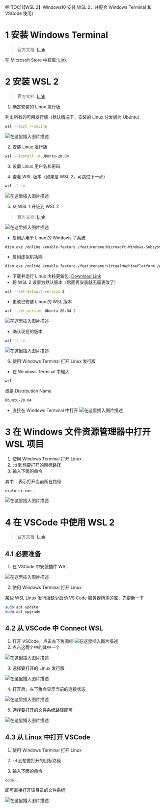 ﻿@[TOC](【WSL 2】Windows10 安装 WSL 2，并配合 Windows Terminal 和 VSCode 使用)

# 1 安装 Windows Terminal

> 官方文档: [Link](https://learn.microsoft.com/zh-cn/windows/terminal/install)

在 Microsoft Store 中获取: [Link](https://apps.microsoft.com/store/detail/windows-terminal/9N0DX20HK701?hl=zh-cn&gl=cn&rtc=1)

# 2 安装 WSL 2
> 官方文档: [Link](https://learn.microsoft.com/zh-cn/windows/wsl/install)

1. 确定安装的 Linux 发行版

列出所有的可用发行版（默认情况下，安装的 Linux 分发版为 Ubuntu）
```bash
wsl --list --online
```
![在这里插入图片描述](https://i-blog.csdnimg.cn/blog_migrate/01c4e8ec89086b8d739919de92f32ea6.png#pic_center)


2. 安装 Linux 发行版
```bash
wsl --install -d Ubuntu-20.04
```

3. 设置 Linux 用户名和密码

4. 查看 WSL 版本（如果是 WSL 2，可跳过下一步）
```bash
wsl -l -v 
```
![在这里插入图片描述](https://i-blog.csdnimg.cn/blog_migrate/9c678e6867bb9923396e49445058a262.png#pic_center)

5. 从 WSL 1 升级到 WSL 2

> 官方文档: [Link](https://learn.microsoft.com/zh-cn/windows/wsl/install-manual)

![在这里插入图片描述](https://i-blog.csdnimg.cn/blog_migrate/3b3471a004a0a8eaa5ab90870fb89406.png#pic_center)

- 启用适用于 Linux 的 Windows 子系统
```bash
dism.exe /online /enable-feature /featurename:Microsoft-Windows-Subsystem-Linux /all /norestart
```
- 启用虚拟机功能
```bash
dism.exe /online /enable-feature /featurename:VirtualMachinePlatform /all /norestart
```
- 下载并运行 Linux 内核更新包: [Download Link](https://wslstorestorage.blob.core.windows.net/wslblob/wsl_update_x64.msi)
- 将 WSL 2 设置为默认版本（后面再安装就无需更改了）
```bash
wsl --set-default-version 2
```
- 更改已安装 Linux 的 WSL 版本
```bash
wsl --set-version Ubuntu-20.04 2
```
![在这里插入图片描述](https://i-blog.csdnimg.cn/blog_migrate/839c7fb53da7aad3d431ff3b40f12986.png#pic_center)

- 确认现在的版本
```bash
wsl -l -v
```
![在这里插入图片描述](https://i-blog.csdnimg.cn/blog_migrate/41a5aa0cd0fd3b26c0aa79870f543959.png#pic_center)

6. 使用 Windows Terminal 打开 Linux 发行版

- 在 Windows Terminal 中输入
```bash
wsl
```
或是 Distribution Name
```bash
Ubuntu-20.04
```
- 直接在 Windows Terminal 中打开
![在这里插入图片描述](https://i-blog.csdnimg.cn/blog_migrate/944929e7f9e1f8f25233ae79d2bbf7f7.png#pic_center)

# 3 在 Windows 文件资源管理器中打开 WSL 项目

1. 使用 Windows Terminal 打开 Linux
2. `cd` 到想要打开的目标路径
3. 输入下面的命令

其中 `.` 表示打开当前所在路径
```bash
explorer.exe .
```

![在这里插入图片描述](https://i-blog.csdnimg.cn/blog_migrate/24db5d81dac40f71d7c8ee25b86b3c17.png#pic_center)

# 4 在 VSCode 中使用  WSL 2

> 官方文档:  [Link](https://code.visualstudio.com/blogs/2019/09/03/wsl2)

## 4.1 必要准备

1. 在 VSCode 中安装插件 WSL

![在这里插入图片描述](https://i-blog.csdnimg.cn/blog_migrate/f8e4ac66f6871adfec2a784f74ef6a76.png#pic_center)

2. 使用 Windows Terminal 打开 Linux

某些 WSL Linux 发行版缺少启动 VS Code 服务器所需的库，先更新一下

```bash
sudo apt update
sudo apt upgrade
```

## 4.2 从 VSCode 中 Connect WSL

1. 打开 VSCode，点击左下角图标
![在这里插入图片描述](https://i-blog.csdnimg.cn/blog_migrate/ac61eb1d2f418a8b003ff731fce2dfe1.png#pic_center)
2. 点击这两个中的其中一个

![在这里插入图片描述](https://i-blog.csdnimg.cn/blog_migrate/73dc93d8e03557d2df730428a1e640a3.png#pic_center)

3. 选择要打开的 Linux 发行版

![在这里插入图片描述](https://i-blog.csdnimg.cn/blog_migrate/62b73db959048a1b4edf578bc4aae2de.png#pic_center)

4. 打开后，左下角会显示当前的连接状态

![在这里插入图片描述](https://i-blog.csdnimg.cn/blog_migrate/60113db184b07cc9ce54593148456c23.png#pic_center)

5. 选择要打开的文件系统路径即可

![在这里插入图片描述](https://i-blog.csdnimg.cn/blog_migrate/ac3bd2909027c78e158ccfbc73e7f988.png#pic_center)
## 4.3 从 Linux 中打开 VSCode


1. 使用 Windows Terminal 打开 Linux

2. `cd` 到想要打开的目标路径

3. 输入下面的命令

```bsah
code .
```
即可直接打开该目录的文件系统

![在这里插入图片描述](https://i-blog.csdnimg.cn/blog_migrate/0e891c892bbcc5a2f10bef3b01cc0a97.png#pic_center)

